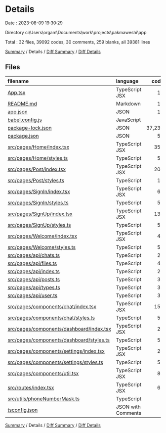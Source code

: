 # Details

Date : 2023-08-09 19:30:29

Directory c:\\Users\\orgam\\Documents\\work\\projects\\pakmaweshi\\app

Total : 32 files,  39092 codes, 30 comments, 259 blanks, all 39381 lines

[Summary](results.md) / Details / [Diff Summary](diff.md) / [Diff Details](diff-details.md)

## Files
| filename | language | code | comment | blank | total |
| :--- | :--- | ---: | ---: | ---: | ---: |
| [App.tsx](/App.tsx) | TypeScript JSX | 11 | 0 | 2 | 13 |
| [README.md](/README.md) | Markdown | 15 | 0 | 9 | 24 |
| [app.json](/app.json) | JSON | 15 | 24 | 0 | 39 |
| [babel.config.js](/babel.config.js) | JavaScript | 6 | 0 | 1 | 7 |
| [package-lock.json](/package-lock.json) | JSON | 37,230 | 0 | 1 | 37,231 |
| [package.json](/package.json) | JSON | 53 | 0 | 1 | 54 |
| [src/pages/Home/index.tsx](/src/pages/Home/index.tsx) | TypeScript JSX | 350 | 2 | 47 | 399 |
| [src/pages/Home/styles.ts](/src/pages/Home/styles.ts) | TypeScript | 55 | 0 | 2 | 57 |
| [src/pages/Post/index.tsx](/src/pages/Post/index.tsx) | TypeScript JSX | 201 | 2 | 41 | 244 |
| [src/pages/Post/styles.ts](/src/pages/Post/styles.ts) | TypeScript | 13 | 0 | 2 | 15 |
| [src/pages/SignIn/index.tsx](/src/pages/SignIn/index.tsx) | TypeScript JSX | 65 | 0 | 10 | 75 |
| [src/pages/SignIn/styles.ts](/src/pages/SignIn/styles.ts) | TypeScript | 56 | 0 | 2 | 58 |
| [src/pages/SignUp/index.tsx](/src/pages/SignUp/index.tsx) | TypeScript JSX | 139 | 2 | 36 | 177 |
| [src/pages/SignUp/styles.ts](/src/pages/SignUp/styles.ts) | TypeScript | 56 | 0 | 2 | 58 |
| [src/pages/Welcome/index.tsx](/src/pages/Welcome/index.tsx) | TypeScript JSX | 45 | 0 | 7 | 52 |
| [src/pages/Welcome/styles.ts](/src/pages/Welcome/styles.ts) | TypeScript | 57 | 0 | 1 | 58 |
| [src/pages/api/chats.ts](/src/pages/api/chats.ts) | TypeScript | 21 | 0 | 2 | 23 |
| [src/pages/api/files.ts](/src/pages/api/files.ts) | TypeScript | 46 | 0 | 14 | 60 |
| [src/pages/api/index.ts](/src/pages/api/index.ts) | TypeScript | 23 | 0 | 2 | 25 |
| [src/pages/api/posts.ts](/src/pages/api/posts.ts) | TypeScript | 36 | 0 | 4 | 40 |
| [src/pages/api/types.ts](/src/pages/api/types.ts) | TypeScript | 36 | 0 | 5 | 41 |
| [src/pages/api/user.ts](/src/pages/api/user.ts) | TypeScript | 35 | 0 | 9 | 44 |
| [src/pages/components/chat/index.tsx](/src/pages/components/chat/index.tsx) | TypeScript JSX | 157 | 0 | 20 | 177 |
| [src/pages/components/chat/styles.ts](/src/pages/components/chat/styles.ts) | TypeScript | 55 | 0 | 2 | 57 |
| [src/pages/components/dashboard/index.tsx](/src/pages/components/dashboard/index.tsx) | TypeScript JSX | 26 | 0 | 6 | 32 |
| [src/pages/components/dashboard/styles.ts](/src/pages/components/dashboard/styles.ts) | TypeScript | 55 | 0 | 2 | 57 |
| [src/pages/components/settings/index.tsx](/src/pages/components/settings/index.tsx) | TypeScript JSX | 26 | 0 | 6 | 32 |
| [src/pages/components/settings/styles.ts](/src/pages/components/settings/styles.ts) | TypeScript | 55 | 0 | 2 | 57 |
| [src/pages/components/util.tsx](/src/pages/components/util.tsx) | TypeScript JSX | 80 | 0 | 10 | 90 |
| [src/routes/index.tsx](/src/routes/index.tsx) | TypeScript JSX | 61 | 0 | 9 | 70 |
| [src/utils/phoneNumberMask.ts](/src/utils/phoneNumberMask.ts) | TypeScript | 7 | 0 | 1 | 8 |
| [tsconfig.json](/tsconfig.json) | JSON with Comments | 6 | 0 | 1 | 7 |

[Summary](results.md) / Details / [Diff Summary](diff.md) / [Diff Details](diff-details.md)
